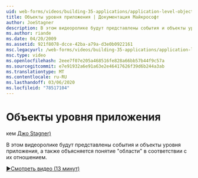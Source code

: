 ```yaml
---
uid: web-forms/videos/building-35-applications/application-level-objects
title: Объекты уровня приложения | Документация Майкрософт
author: JoeStagner
description: В этом видеоролике будут представлены события и объекты уровня приложения, а также объясняется понятие &quot;области&quot; в соответствии с их отношением.
ms.author: riande
ms.date: 04/20/2009
ms.assetid: 921f8078-dcce-42ba-a79a-d3e0b0922161
msc.legacyurl: /web-forms/videos/building-35-applications/application-level-objects
msc.type: video
ms.openlocfilehash: 2eee7f07e205a468516fe828a66bb57b44f9c57a
ms.sourcegitcommit: e7e91932a6e91a63e2e46417626f39d6b244a3ab
ms.translationtype: MT
ms.contentlocale: ru-RU
ms.lasthandoff: 03/06/2020
ms.locfileid: "78517104"
---
```

# <a name="application-level-objects"></a>Объекты уровня приложения

кем [Джо Stagner)](https://github.com/JoeStagner)

В этом видеоролике будут представлены события и объекты уровня приложения, а также объясняется понятие &quot;области&quot; в соответствии с их отношением.

[&#9654;Смотреть видео (13 минут)](https://channel9.msdn.com/Blogs/ASP-NET-Site-Videos/application-level-objects)
